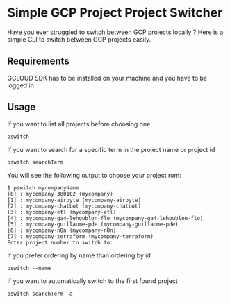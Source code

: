 # Simple GCP Project Project Switcher

Have you ever struggled to switch between GCP projects locally ?
Here is a simple CLI to switch between GCP projects easily.


## Requirements

GCLOUD SDK has to be installed on your machine and you have to be logged in

## Usage

If you want to list all projects before choosing one
```
pswitch
```

If you want to search for a specific term in the project name or project id

```
pswitch searchTerm
```

You will see the following output to choose your project rom:

```
$ pswitch mycompanyName
[0] : mycompany-380102 (mycompany)
[1] : mycompany-airbyte (mycompany-airbyte)
[2] : mycompany-chatbot (mycompany-chatbot)
[3] : mycompany-etl (mycompany-etl)
[4] : mycompany-ga4-lehoublon-flo (mycompany-ga4-lehoublon-flo)
[5] : mycompany-guillaume-pde (mycompany-guillaume-pde)
[6] : mycompany-n8n (mycompany-n8n)
[7] : mycompany-terraform (mycompany-terraform)
Enter project number to switch to: 
```

If you prefer ordering by name than ordering by id
```
pswitch --name
```

If you want to automatically switch to the first found project
```
pswitch searchTerm -a
```

